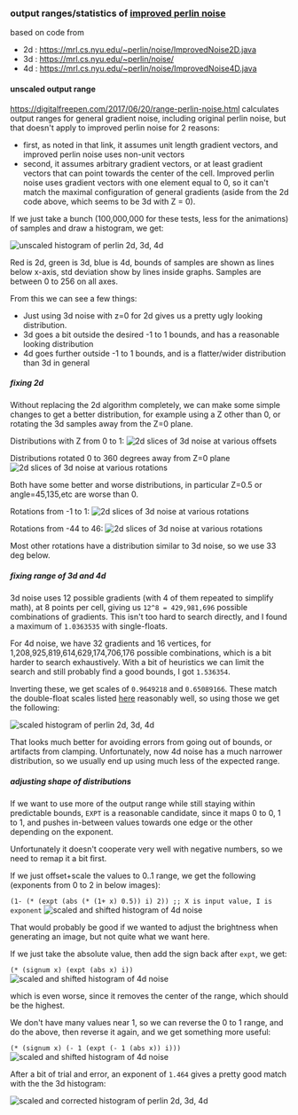 ### output ranges/statistics of [improved perlin noise](https://mrl.cs.nyu.edu/~perlin/paper445.pdf)

based on code from 

* 2d : https://mrl.cs.nyu.edu/~perlin/noise/ImprovedNoise2D.java
* 3d : https://mrl.cs.nyu.edu/~perlin/noise/
* 4d : https://mrl.cs.nyu.edu/~perlin/noise/ImprovedNoise4D.java


#### unscaled output range

https://digitalfreepen.com/2017/06/20/range-perlin-noise.html calculates output ranges for general gradient noise, including original perlin noise, but that doesn't apply to improved perlin noise for 2 reasons:

* first, as noted in that link, it assumes unit length gradient vectors, and improved perlin noise uses non-unit vectors
* second, it assumes arbitrary gradient vectors, or at least gradient vectors that can point towards the center of the cell. Improved perlin noise uses gradient vectors with one element equal to 0, so it can't match the maximal configuration of general gradients (aside from the 2d code above, which seems to be 3d with Z = 0).

If we just take a bunch (100,000,000 for these tests, less for the animations) of samples and draw a histogram, we get:

![unscaled histogram of perlin 2d, 3d, 4d](images/dark/perlin-improved-unscaled.png)

Red is 2d, green is 3d, blue is 4d, bounds of samples are shown as lines below x-axis, std deviation show by lines inside graphs. Samples are between 0 to 256 on all axes.

From this we can see a few things:

* Just using 3d noise with z=0 for 2d gives us a pretty ugly looking distribution.
* 3d goes a bit outside the desired -1 to 1 bounds, and has a reasonable looking distribution
* 4d goes further outside -1 to 1 bounds, and is a flatter/wider distribution than 3d in general

##### fixing 2d

Without replacing the 2d algorithm completely, we can make some simple changes to get a better distribution, for example using a Z other than 0, or rotating the 3d samples away from the Z=0 plane.

Distributions with Z from 0 to 1:
![2d slices of 3d noise at various offsets](images/dark/2d-offset.gif)

Distributions rotated 0 to 360 degrees away from Z=0 plane
![2d slices of 3d noise at various rotations](images/dark/2d-rotated.gif)

Both have some better and worse distributions, in particular Z=0.5 or angle=45,135,etc are worse than 0.

Rotations from -1 to 1:
![2d slices of 3d noise at various rotations](images/dark/2d-rotated-0.gif)

Rotations from -44 to 46:
![2d slices of 3d noise at various rotations](images/dark/2d-rotated-45.gif)

Most other rotations have a distribution similar to 3d noise, so we use 33 deg below.

##### fixing range of 3d and 4d

3d noise uses 12 possible gradients (with 4 of them repeated to simplify math), at 8 points per cell, giving us `12^8 = 429,981,696` possible combinations of gradients. This isn't too hard to search directly, and I found a maximum of `1.0363535` with single-floats.

For 4d noise, we have 32 gradients and 16 vertices, for 1,208,925,819,614,629,174,706,176 possible combinations, which is a bit harder to search exhaustively. With a bit of heuristics we can limit the search and still probably find a good bounds, I got `1.536354`.

Inverting these, we get scales of `0.9649218` and `0.65089166`. 
These match the double-float scales listed [here](https://www.reddit.com/r/proceduralgeneration/comments/ltfsd0/cricket_a_coherent_noise_generation_and/goyj3fe/) reasonably well, so using those we get the following:

![scaled histogram of perlin 2d, 3d, 4d](images/dark/perlin-improved-scaled.png)

That looks much better for avoiding errors from going out of bounds, or artifacts from clamping. Unfortunately, now 4d noise has a much narrower distribution, so we usually end up using much less of the expected range.

##### adjusting shape of distributions

If we want to use more of the output range while still staying within predictable bounds, `EXPT` is a reasonable candidate, since it maps 0 to 0, 1 to 1, and pushes in-between values towards one edge or the other depending on the exponent.

Unfortunately it doesn't cooperate very well with negative numbers, so we need to remap it a bit first.

If we just offset+scale the values to 0..1 range, we get the following (exponents from 0 to 2 in below images):

`(1- (* (expt (abs (* (1+ x) 0.5)) i) 2)) ;; X is input value, I is exponent`
![scaled and shifted histogram of 4d noise](images/dark/4d-scaling-expt.gif)

That would probably be good if we wanted to adjust the brightness when generating an image, but not quite what we want here.

If we just take the absolute value, then add the sign back after `expt`, we get:

`(* (signum x) (expt (abs x) i))`
![scaled and shifted histogram of 4d noise](images/dark/4d-scaling-expt1.gif)

which is even worse, since it removes the center of the range, which should be the highest.

We don't have many values near 1, so we can reverse the 0 to 1 range, and do the above, then reverse it again, and we get something more useful:

`(* (signum x) (- 1 (expt (- 1 (abs x)) i)))`
![scaled and shifted histogram of 4d noise](images/dark/4d-scaling.gif)

After a bit of trial and error, an exponent of `1.464` gives a pretty good match with the the 3d histogram:

![scaled and corrected histogram of perlin 2d, 3d, 4d](images/dark/perlin-improved-scaled-gamma.png)

